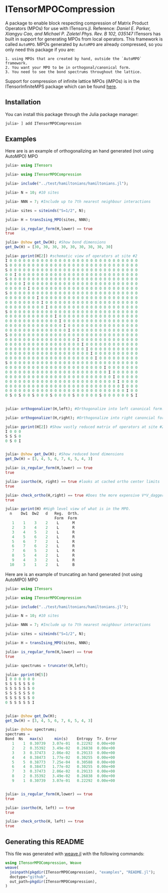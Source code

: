 # ITensorMPOCompression

A package to enable block respecting compression of Matrix Product Operators (MPOs) for use with ITensors.jl.
  Reference: *Daniel E. Parker, Xiangyu Cao, and Michael P. Zaletel Phys. Rev. B 102, 035147*
  ITensors has built in support for generating MPOs from local operators. This framework is called `AutoMPO`.  MPOs
  generated by `AutoMPO` are already compressed, so you only need this package
  if you are: 

    1. using MPOs that are created by hand, outside the `AutoMPO` framework.  
    2. You want your MPO to be in orthogonal/canonical form.
    3. You need to see the bond spectrums throughout the lattice. 

  Support for compression of infinite lattice MPOs (iMPOs) is in the ITensorInfiniteMPS package
  which can be found [here](https://github.com/ITensor/ITensorInfiniteMPS.jl).



## Installation

You can install this package through the Julia package manager:
```julia
julia> ] add ITensorMPOCompression
```
## Examples

Here are is an example of orthogonalizing an hand generated (not using AutoMPO) MPO

```julia
julia> using ITensors

julia> using ITensorMPOCompression

julia> include("../test/hamiltonians/hamiltonians.jl");

julia> N = 10; #10 sites

julia> NNN = 7; #Include up to 7th nearest neighbour interactions

julia> sites = siteinds("S=1/2", N);

julia> H = transIsing_MPO(sites, NNN);

julia> is_regular_form(H,lower) == true
true

julia> @show get_Dw(H); #Show bond dimensions
get_Dw(H) = [30, 30, 30, 30, 30, 30, 30, 30, 30]

julia> pprint(H[2]) #schematic view of operators at site #2
I 0 0 0 0 0 0 0 0 0 0 0 0 0 0 0 0 0 0 0 0 0 0 0 0 0 0 0 0 0 
S 0 0 0 0 0 0 0 0 0 0 0 0 0 0 0 0 0 0 0 0 0 0 0 0 0 0 0 0 0 
S 0 0 0 0 0 0 0 0 0 0 0 0 0 0 0 0 0 0 0 0 0 0 0 0 0 0 0 0 0 
0 0 I 0 0 0 0 0 0 0 0 0 0 0 0 0 0 0 0 0 0 0 0 0 0 0 0 0 0 0 
S 0 0 0 0 0 0 0 0 0 0 0 0 0 0 0 0 0 0 0 0 0 0 0 0 0 0 0 0 0 
0 0 0 0 I 0 0 0 0 0 0 0 0 0 0 0 0 0 0 0 0 0 0 0 0 0 0 0 0 0 
0 0 0 0 0 I 0 0 0 0 0 0 0 0 0 0 0 0 0 0 0 0 0 0 0 0 0 0 0 0 
S 0 0 0 0 0 0 0 0 0 0 0 0 0 0 0 0 0 0 0 0 0 0 0 0 0 0 0 0 0 
0 0 0 0 0 0 0 I 0 0 0 0 0 0 0 0 0 0 0 0 0 0 0 0 0 0 0 0 0 0 
0 0 0 0 0 0 0 0 I 0 0 0 0 0 0 0 0 0 0 0 0 0 0 0 0 0 0 0 0 0 
0 0 0 0 0 0 0 0 0 I 0 0 0 0 0 0 0 0 0 0 0 0 0 0 0 0 0 0 0 0 
S 0 0 0 0 0 0 0 0 0 0 0 0 0 0 0 0 0 0 0 0 0 0 0 0 0 0 0 0 0 
0 0 0 0 0 0 0 0 0 0 0 I 0 0 0 0 0 0 0 0 0 0 0 0 0 0 0 0 0 0 
0 0 0 0 0 0 0 0 0 0 0 0 I 0 0 0 0 0 0 0 0 0 0 0 0 0 0 0 0 0 
0 0 0 0 0 0 0 0 0 0 0 0 0 I 0 0 0 0 0 0 0 0 0 0 0 0 0 0 0 0 
0 0 0 0 0 0 0 0 0 0 0 0 0 0 I 0 0 0 0 0 0 0 0 0 0 0 0 0 0 0 
S 0 0 0 0 0 0 0 0 0 0 0 0 0 0 0 0 0 0 0 0 0 0 0 0 0 0 0 0 0 
0 0 0 0 0 0 0 0 0 0 0 0 0 0 0 0 I 0 0 0 0 0 0 0 0 0 0 0 0 0 
0 0 0 0 0 0 0 0 0 0 0 0 0 0 0 0 0 I 0 0 0 0 0 0 0 0 0 0 0 0 
0 0 0 0 0 0 0 0 0 0 0 0 0 0 0 0 0 0 I 0 0 0 0 0 0 0 0 0 0 0 
0 0 0 0 0 0 0 0 0 0 0 0 0 0 0 0 0 0 0 I 0 0 0 0 0 0 0 0 0 0 
0 0 0 0 0 0 0 0 0 0 0 0 0 0 0 0 0 0 0 0 I 0 0 0 0 0 0 0 0 0 
S 0 0 0 0 0 0 0 0 0 0 0 0 0 0 0 0 0 0 0 0 0 0 0 0 0 0 0 0 0 
0 0 0 0 0 0 0 0 0 0 0 0 0 0 0 0 0 0 0 0 0 0 I 0 0 0 0 0 0 0 
0 0 0 0 0 0 0 0 0 0 0 0 0 0 0 0 0 0 0 0 0 0 0 I 0 0 0 0 0 0 
0 0 0 0 0 0 0 0 0 0 0 0 0 0 0 0 0 0 0 0 0 0 0 0 I 0 0 0 0 0 
0 0 0 0 0 0 0 0 0 0 0 0 0 0 0 0 0 0 0 0 0 0 0 0 0 I 0 0 0 0 
0 0 0 0 0 0 0 0 0 0 0 0 0 0 0 0 0 0 0 0 0 0 0 0 0 0 I 0 0 0 
0 0 0 0 0 0 0 0 0 0 0 0 0 0 0 0 0 0 0 0 0 0 0 0 0 0 0 I 0 0 
0 S 0 S 0 0 S 0 0 0 S 0 0 0 0 S 0 0 0 0 0 S 0 0 0 0 0 0 S I 


julia> orthogonalize!(H,left); #Orthogonalize into left canonical form.  Also does rank reduction.

julia> orthogonalize!(H,right); #Orthogonalize into right canoncial form.

julia> pprint(H[2]) #Show vastly reduced matrix of operators at site #2
I 0 0 0 
S S S 0 
0 S 0 I 


julia> @show get_Dw(H); #Show reduced bond dimensions
get_Dw(H) = [3, 4, 5, 6, 7, 6, 5, 4, 3]

julia> is_regular_form(H,lower) == true
true

julia> isortho(H, right) == true #looks at cached ortho center limits
true

julia> check_ortho(H,right) == true #Does the more expensive V*V_dagger==Id contraction and test
true

julia> pprint(H) #High level view of what is in the MPO.
  n    Dw1  Dw2   d   Reg.  Orth.
                      Form  Form 
   1    1    3    2    L      M
   2    3    4    2    L      R
   3    4    5    2    L      R
   4    5    6    2    L      R
   5    6    7    2    L      R
   6    7    6    2    L      R
   7    6    5    2    L      R
   8    5    4    2    L      R
   9    4    3    2    L      R
  10    3    1    2    L      B
```


Here are is an example of truncating an hand generated (not using AutoMPO) MPO

```julia
julia> using ITensors

julia> using ITensorMPOCompression

julia> include("../test/hamiltonians/hamiltonians.jl");

julia> N = 10; #10 sites

julia> NNN = 7; #Include up to 7th nearest neighbour interactions

julia> sites = siteinds("S=1/2", N);

julia> H = transIsing_MPO(sites, NNN);

julia> is_regular_form(H,lower) == true
true

julia> spectrums = truncate!(H,left);

julia> pprint(H[5])
I 0 0 0 0 0 0 
S S S S S S 0 
S S S S S S 0 
S S S S S S 0 
S S S S S S 0 
0 S S S S S I 


julia> @show get_Dw(H);
get_Dw(H) = [3, 4, 5, 6, 7, 6, 5, 4, 3]

julia> @show spectrums;
spectrums = 
Bond  Ns   max(s)     min(s)    Entropy  Tr. Error
   1    1  0.30739   3.07e-01   0.22292  0.00e+00
   2    2  0.35392   3.49e-02   0.26838  0.00e+00
   3    3  0.37473   2.06e-02   0.29133  0.00e+00
   4    4  0.38473   1.77e-02   0.30255  0.00e+00
   5    5  0.38773   7.25e-04   0.30588  0.00e+00
   6    4  0.38473   1.77e-02   0.30255  0.00e+00
   7    3  0.37473   2.06e-02   0.29133  0.00e+00
   8    2  0.35392   3.49e-02   0.26838  0.00e+00
   9    1  0.30739   3.07e-01   0.22292  0.00e+00


julia> is_regular_form(H,lower) == true
true

julia> isortho(H, left) == true
true

julia> check_ortho(H, left) == true
true
```


## Generating this README



This file was generated with [weave.jl](https://github.com/JunoLab/Weave.jl) with the following commands:

```julia
using ITensorMPOCompression, Weave
weave(
  joinpath(pkgdir(ITensorMPOCompression), "examples", "README.jl");
  doctype="github",
  out_path=pkgdir(ITensorMPOCompression),
)
```
